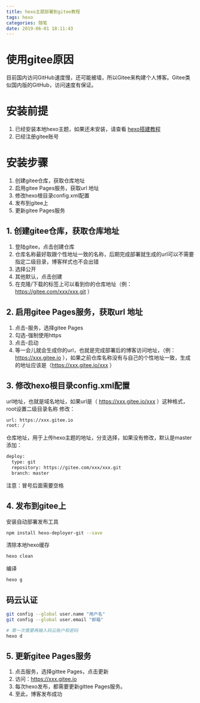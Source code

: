 ```yaml
---
title: hexo主题部署到gitee教程
tags: hexo
categories: 随笔
date: 2019-06-01 18:11:43
---
```


# 使用gitee原因

目前国内访问GitHub速度慢，还可能被墙，所以Gitee来构建个人博客。Gitee类似国内版的GitHub，访问速度有保证。

# 安装前提

 1. 已经安装本地hexo主题，如果还未安装，请查看 [hexo搭建教程](https://hxqxiaoqi.gitee.io/2019/06/02/heox主题搭建/)
 2. 已经注册gitee账号

# 安装步骤

 1. 创建gitee仓库，获取仓库地址
 2. 启用gitee Pages服务，获取url 地址
 3. 修改hexo根目录config.xml配置
 4. 发布到gitee上
 5. 更新gitee Pages服务

## 1. 创建gitee仓库，获取仓库地址

 1. 登陆gitee，点击创建仓库
 2. 仓库名称最好取跟个性地址一致的名称，后期完成部署就生成的url可以不需要指定二级目录，博客样式也不会出错
 3. 选择公开
 4. 其他默认，点击创建
 5. 在克隆/下载的标签上可以看到你的仓库地址（例：https://gitee.com/xxx/xxx.git ）

## 2. 启用gitee Pages服务，获取url 地址

 1. 点击-服务，选择gitee Pages
 2. 勾选-强制使用https
 3. 点击-启动
 4. 等一会儿就会生成你的url，也就是完成部署后的博客访问地址，（例：https://xxx.gitee.io ），如果之前仓库名称没有与自己的个性地址一致，生成的地址应该是（https://xxx.gitee.io/xxx ）

## 3. 修改hexo根目录config.xml配置
url地址，也就是域名地址，如果url是（ https://xxx.gitee.io/xxx ）这种格式，root设置二级目录名称
修改：
``` xml
url: https://xxx.gitee.io
root: /
```
仓库地址，用于上传hexo主题的地址，分支选择，如果没有修改，默认是master
添加：
``` xml
deploy:
  type: git
  repository: https://gitee.com/xxx/xxx.git
  branch: master
```
注意：冒号后面需要空格

## 4. 发布到gitee上

安装自动部署发布工具
``` bash
npm install hexo-deployer-git --save
```


清除本地hexo缓存

``` bash
hexo clean
```
编译

``` bash
hexo g
```

## 码云认证

``` bash
git config --global user.name "用户名"
git config --global user.email "邮箱"
```

``` bash
# 第一次需要再输入码云账户和密码
hexo d
```

## 5. 更新gitee Pages服务

 1. 点击服务，选择gittee Pages，点击更新
 2. 访问：https://xxx.gitee.io
 3. 每次hexo发布，都需要更新gittee Pages服务。
 4. 至此，博客发布成功